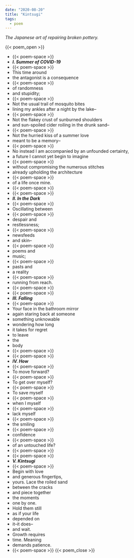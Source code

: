 ```yaml
---
date: "2020-08-20"
title: "Kintsugi"
tags:
  - poem
---
```


_The Japanese art of repairing broken pottery._

{{< poem_open >}}
* {{< poem-space >}}
* **_I. Summer of COVID-19_**
* {{< poem-space >}}
* This time around
* the antagonist is a consequence
* {{< poem-space >}}
* of randomness
* and stupidity;
* {{< poem-space >}}
* Not the usual trail of mosquito bites
* lining my ankles after a night by the lake–
* {{< poem-space >}}
* Not the flakey crust of sunburned shoulders
* and sun-spoiled cider roiling in the drunk sand–
* {{< poem-space >}}
* Not the hurried kiss of a summer love
* meant to be a memory–
* {{< poem-space >}}
* No instead I am accompanied by an unfounded certainty,
* a future I cannot yet begin to imagine
* {{< poem-space >}}
* without compromising the numerous stitches
* already upholding the architecture
* {{< poem-space >}}
* of a life once mine.
* {{< poem-space >}}
* {{< poem-space >}}
* **_II. In the Dark_**
* {{< poem-space >}}
* Oscillating between
* {{< poem-space >}}
* despair and 
* restlessness; 
* {{< poem-space >}}
* newsfeeds 
* and skin–
* {{< poem-space >}}
* poems and
* music;
* {{< poem-space >}}
* pasts and
* a reality
* {{< poem-space >}}
* running from reach.
* {{< poem-space >}}
* {{< poem-space >}}
* **_III. Falling_**
* {{< poem-space >}}
* Your face in the bathroom mirror 
* again staring back at someone
* something unknowable 
* wondering how long
* it takes for regret 
* to leave 
* the 
* body
* {{< poem-space >}}
* {{< poem-space >}}
* **_IV. How_**
* {{< poem-space >}}
* To move forward?
* {{< poem-space >}}
* To get over myself?
* {{< poem-space >}}
* To save myself
* {{< poem-space >}}
* when I myself
* {{< poem-space >}}
* lack myself
* {{< poem-space >}}
* the smiling 
* {{< poem-space >}}
* confidence
* {{< poem-space >}}
* of an untouched life?
* {{< poem-space >}}
* {{< poem-space >}}
* **_V. Kintsugi_**
* {{< poem-space >}}
* Begin with love
* and generous fingertips,
* yours. Lace the roiled sand
* between the cracks
* and piece together
* the moments
* one by one.
* Hold them still
* as if your life
* depended on 
* it–it does–
* and wait.
* Growth requires
* time. Meaning 
* demands patience.
* {{< poem-space >}}
{{< poem_close >}}

